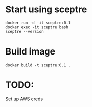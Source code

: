 # Start using sceptre
```
docker run -d -it sceptre:0.1
docker exec -it sceptre bash
sceptre --version
```

# Build image
```
docker build -t sceptre:0.1 .
```

# TODO:
Set up AWS creds
